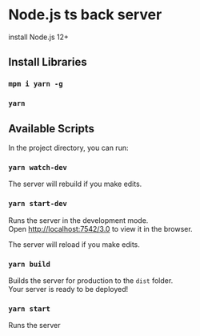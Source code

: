 # Node.js ts back server

install Node.js 12+

## Install Libraries

### `mpm i yarn -g`
### `yarn`

## Available Scripts

In the project directory, you can run:

### `yarn watch-dev`

The server will rebuild if you make edits.

### `yarn start-dev`

Runs the server in the development mode.<br />
Open [http://localhost:7542/3.0](http://localhost:7542/3.0) to view it in the browser.

The server will reload if you make edits.

### `yarn build`

Builds the server for production to the `dist` folder.<br />
Your server is ready to be deployed!

### `yarn start`

Runs the server
